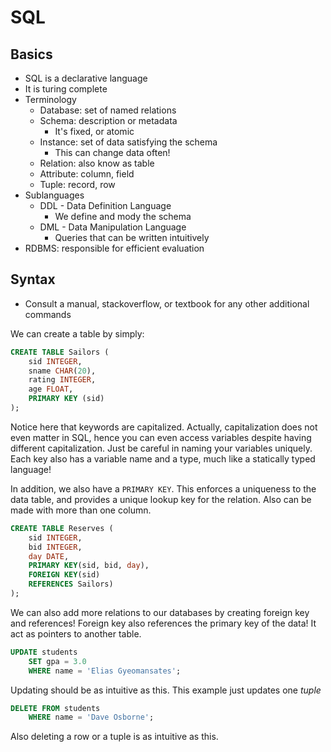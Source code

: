 # SQL

## Basics
* SQL is a declarative language
* It is turing complete
* Terminology
    * Database: set of named relations
    * Schema: description or metadata
        * It's fixed, or atomic
    * Instance: set of data satisfying the schema
        * This can change data often!
    * Relation: also know as table
    * Attribute: column, field
    * Tuple: record, row
* Sublanguages
    * DDL - Data Definition Language
        * We define and mody the schema
    * DML - Data Manipulation Language
        * Queries that can be written intuitively
* RDBMS: responsible for efficient evaluation

## Syntax
* Consult a manual, stackoverflow, or textbook for any other additional commands

We can create a table by simply:
```sql
CREATE TABLE Sailors (
    sid INTEGER,
    sname CHAR(20),
    rating INTEGER,
    age FLOAT,
    PRIMARY KEY (sid)
);
```

Notice here that keywords are capitalized. Actually, capitalization does not even matter in SQL, hence you can even access variables despite having different capitalization. Just be careful in naming your variables uniquely. Each key also has a variable name and a type, much like a statically typed language!

In addition, we also have a `PRIMARY KEY`. This enforces a uniqueness to the data table, and provides a unique lookup key for the relation. Also can be made with more than one column.

```sql
CREATE TABLE Reserves (
    sid INTEGER,
    bid INTEGER,
    day DATE, 
    PRIMARY KEY(sid, bid, day),
    FOREIGN KEY(sid)
    REFERENCES Sailors)
);
```

We can also add more relations to our databases by creating foreign key and references! Foreign key also references the primary key of the data! It act as pointers to another table.

```sql
UPDATE students
    SET gpa = 3.0
    WHERE name = 'Elias Gyeomansates';
```

Updating should be as intuitive as this. This example just updates one *tuple*

```sql
DELETE FROM students
    WHERE name = 'Dave Osborne';
```

Also deleting a row or a tuple is as intuitive as this. 

